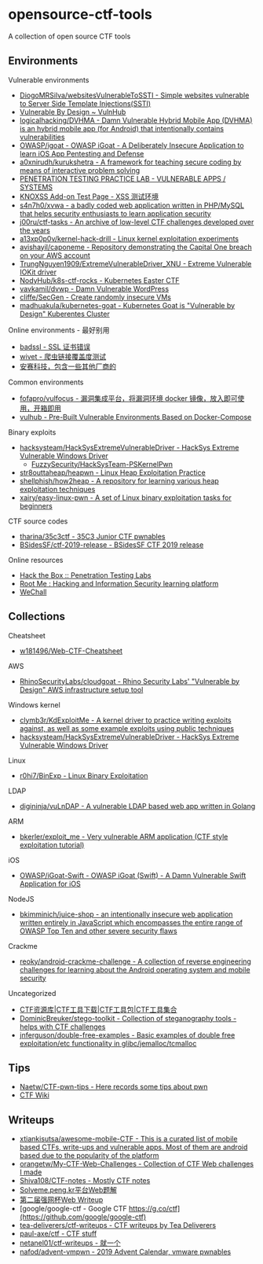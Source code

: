 # opensource-ctf-tools

A collection of open source CTF tools

## Environments

Vulnerable environments

* [DiogoMRSilva/websitesVulnerableToSSTI - Simple websites vulnerable to Server Side Template Injections(SSTI)](https://github.com/DiogoMRSilva/websitesVulnerableToSSTI)
* [Vulnerable By Design ~ VulnHub](https://www.vulnhub.com/)
* [logicalhacking/DVHMA - Damn Vulnerable Hybrid Mobile App (DVHMA) is an hybrid mobile app (for Android) that intentionally contains vulnerabilities](https://github.com/logicalhacking/DVHMA)
* [OWASP/igoat - OWASP iGoat - A Deliberately Insecure Application to learn iOS App Pentesting and Defense](https://github.com/OWASP/igoat)
* [a0xnirudh/kurukshetra - A framework for teaching secure coding by means of interactive problem solving](https://github.com/a0xnirudh/kurukshetra)
* [PENETRATION TESTING PRACTICE LAB - VULNERABLE APPS / SYSTEMS](http://www.amanhardikar.com/mindmaps/Practice.html)
* [KNOXSS Add-on Test Page - XSS 测试环境](https://brutelogic.com.br/knoxss.html)
* [s4n7h0/xvwa - a badly coded web application written in PHP/MySQL that helps security enthusiasts to learn application security](https://github.com/s4n7h0/xvwa)
* [j00ru/ctf-tasks - An archive of low-level CTF challenges developed over the years](https://github.com/j00ru/ctf-tasks)
* [a13xp0p0v/kernel-hack-drill - Linux kernel exploitation experiments](https://github.com/a13xp0p0v/kernel-hack-drill)
* [avishayil/caponeme - Repository demonstrating the Capital One breach on your AWS account](https://github.com/avishayil/caponeme)
* [TrungNguyen1909/ExtremeVulnerableDriver_XNU - Extreme Vulnerable IOKit driver](https://github.com/TrungNguyen1909/ExtremeVulnerableDriver_XNU)
* [NodyHub/k8s-ctf-rocks - Kubernetes Easter CTF](https://github.com/NodyHub/k8s-ctf-rocks)
* [vavkamil/dvwp - Damn Vulnerable WordPress](https://github.com/vavkamil/dvwp)
* [cliffe/SecGen - Create randomly insecure VMs](https://github.com/cliffe/SecGen)
* [madhuakula/kubernetes-goat - Kubernetes Goat is "Vulnerable by Design" Kuberentes Cluster](https://github.com/madhuakula/kubernetes-goat)

Online environments - 最好别用

* [badssl - SSL 证书错误](https://badssl.com/)
* [wivet - 爬虫链接覆盖度测试](https://github.com/bedirhan/wivet)
* [安赛科技，包含一些其他厂商的](http://demo.aisec.cn/demo/)

Common environments

* [fofapro/vulfocus - 漏洞集成平台，将漏洞环境 docker 镜像，放入即可使用，开箱即用](https://github.com/fofapro/vulfocus)
* [vulhub - Pre-Built Vulnerable Environments Based on Docker-Compose](https://github.com/vulhub/vulhub)

Binary exploits

* [hacksysteam/HackSysExtremeVulnerableDriver - HackSys Extreme Vulnerable Windows Driver](https://github.com/hacksysteam/HackSysExtremeVulnerableDriver)
  * [FuzzySecurity/HackSysTeam-PSKernelPwn](https://github.com/FuzzySecurity/HackSysTeam-PSKernelPwn)
* [str8outtaheap/heapwn - Linux Heap Exploitation Practice](https://github.com/str8outtaheap/heapwn)
* [shellphish/how2heap - A repository for learning various heap exploitation techniques](https://github.com/shellphish/how2heap)
* [xairy/easy-linux-pwn - A set of Linux binary exploitation tasks for beginners](https://github.com/xairy/easy-linux-pwn)

CTF source codes

* [tharina/35c3ctf - 35C3 Junior CTF pwnables](https://github.com/tharina/35c3ctf)
* [BSidesSF/ctf-2019-release - BSidesSF CTF 2019 release](https://github.com/BSidesSF/ctf-2019-release)

Online resources

* [Hack the Box :: Penetration Testing Labs](https://www.hackthebox.eu/)
* [Root Me : Hacking and Information Security learning platform](https://www.root-me.org/?lang=en)
* [WeChall](https://www.wechall.net/challs)

## Collections

Cheatsheet

* [w181496/Web-CTF-Cheatsheet](https://github.com/w181496/Web-CTF-Cheatsheet)

AWS

* [RhinoSecurityLabs/cloudgoat - Rhino Security Labs' "Vulnerable by Design" AWS infrastructure setup tool](https://github.com/RhinoSecurityLabs/cloudgoat)

Windows kernel

* [clymb3r/KdExploitMe - A kernel driver to practice writing exploits against, as well as some example exploits using public techniques](https://github.com/clymb3r/KdExploitMe)
* [hacksysteam/HackSysExtremeVulnerableDriver - HackSys Extreme Vulnerable Windows Driver](https://github.com/hacksysteam/HackSysExtremeVulnerableDriver)

Linux

* [r0hi7/BinExp - Linux Binary Exploitation](https://github.com/r0hi7/BinExp)

LDAP

* [digininja/vuLnDAP - A vulnerable LDAP based web app written in Golang](https://github.com/digininja/vuLnDAP)

ARM

* [bkerler/exploit_me - Very vulnerable ARM application (CTF style exploitation tutorial)](https://github.com/bkerler/exploit_me)

iOS

* [OWASP/iGoat-Swift - OWASP iGoat (Swift) - A Damn Vulnerable Swift Application for iOS](https://github.com/OWASP/iGoat-Swift)

NodeJS

* [bkimminich/juice-shop - an intentionally insecure web application written entirely in JavaScript which encompasses the entire range of OWASP Top Ten and other severe security flaws](https://github.com/bkimminich/juice-shop)

Crackme

* [reoky/android-crackme-challenge - A collection of reverse engineering challenges for learning about the Android operating system and mobile security](https://github.com/reoky/android-crackme-challenge)

Uncategorized

* [CTF资源库|CTF工具下载|CTF工具包|CTF工具集合](https://www.ctftools.com/down/)
* [DominicBreuker/stego-toolkit - Collection of steganography tools - helps with CTF challenges](https://github.com/DominicBreuker/stego-toolkit)
* [jnferguson/double-free-examples - Basic examples of double free exploitation/etc functionality in glibc/jemalloc/tcmalloc](https://github.com/jnferguson/double-free-examples)

## Tips

* [Naetw/CTF-pwn-tips - Here records some tips about pwn](https://github.com/Naetw/CTF-pwn-tips)
* [CTF Wiki](https://ctf-wiki.github.io/ctf-wiki/)

## Writeups

* [xtiankisutsa/awesome-mobile-CTF - This is a curated list of mobile based CTFs, write-ups and vulnerable apps. Most of them are android based due to the popularity of the platform](https://github.com/xtiankisutsa/awesome-mobile-CTF)
* [orangetw/My-CTF-Web-Challenges - Collection of CTF Web challenges I made](https://github.com/orangetw/My-CTF-Web-Challenges)
* [Shiva108/CTF-notes - Mostly CTF notes](https://github.com/Shiva108/CTF-notes)
* [Solveme.peng.kr平台Web题解](http://www.freebuf.com/articles/web/165537.html)
* [第二届强网杯Web Writeup](http://www.cnblogs.com/iamstudy/articles/2th_qiangwangbei_ctf_writeup.html)
* [google/google-ctf - Google CTF https://g.co/ctf](https://github.com/google/google-ctf)
* [tea-deliverers/ctf-writeups - CTF writeups by Tea Deliverers](https://github.com/tea-deliverers/ctf-writeups)
* [paul-axe/ctf - CTF stuff](https://github.com/paul-axe/ctf)
* [netanel01/ctf-writeups - 就一个](https://github.com/netanel01/ctf-writeups)
* [nafod/advent-vmpwn - 2019 Advent Calendar, vmware pwnables](https://github.com/nafod/advent-vmpwn)


